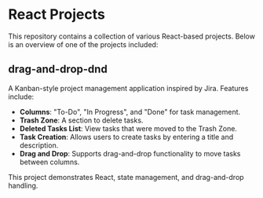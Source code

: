 # React Projects

This repository contains a collection of various React-based projects. Below is an overview of one of the projects included:

## drag-and-drop-dnd

A Kanban-style project management application inspired by Jira. Features include:

- **Columns**: "To-Do", "In Progress", and "Done" for task management.
- **Trash Zone**: A section to delete tasks.
- **Deleted Tasks List**: View tasks that were moved to the Trash Zone.
- **Task Creation**: Allows users to create tasks by entering a title and description.
- **Drag and Drop**: Supports drag-and-drop functionality to move tasks between columns.

This project demonstrates React, state management, and drag-and-drop handling.
